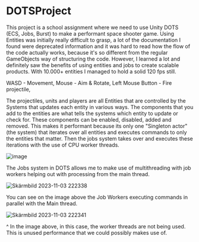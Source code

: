 # DOTSProject

This project is a school assignment where we need to use Unity DOTS (ECS, Jobs, Burst) to make a performant space shooter game. Using Entities was initially really difficult to grasp, a lot of the documentation I found were deprecated information and it was hard to read how the flow of the code actually works, because it's so different from the regular GameObjects way of structuring the code. However, I learned a lot and definitely saw the benefits of using entities and jobs to create scalable products. With 10.000+ entities I managed to hold a solid 120 fps still.

WASD - Movement,
Mouse - Aim & Rotate,
Left Mouse Button - Fire projectile,

The projectiles, units and players are all Entities that are controlled by the Systems that updates each entity in various ways. 
The components that you add to the entities are what tells the systems which entity to update or check for. These components can be enabled, disabled, added and removed. This makes it performant because its only one "Singleton actor" (the system) that iterates over all entities and executes commands to only the entities that matter. Then the jobs system takes over and executes these iterations with the use of CPU worker threads.

![image](https://i.imgur.com/jlOvVDk.png)

The Jobs system in DOTS allows me to make use of multithreading with job workers helping out with processing from the main thread.

![Skärmbild 2023-11-03 222338](https://github.com/Jellopys/DOTSProject/assets/61058386/7a0b4c51-4bc6-496d-8d71-e8ca5e031e4e)

You can see on the image above the Job Workers executing commands in parallel with the Main thread.

![Skärmbild 2023-11-03 222341](https://github.com/Jellopys/DOTSProject/assets/61058386/09828df0-dcb5-46d7-99cf-75b64cd5a396)

^ In the image above, in this case, the worker threads are not being used. This is unused performance that we could possibly makes use of.
